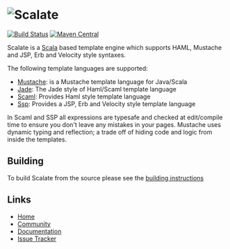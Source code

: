 ![Scalate][logo]
===============================

[![Build Status](https://travis-ci.org/scalate/scalate.svg?branch=master)](https://travis-ci.org/scalate/scalate)
[![Maven Central](https://img.shields.io/maven-central/v/org.scalatra.scalate/scalate-core_2.12.svg?label=Maven%20Central)](http://search.maven.org/#search%7Cga%7C1%7Cg%3A%22org.scalatra.scalate%22%20a%3A%22scalate-core_2.12%22)

Scalate is a [Scala](http://www.scala-lang.org) based template engine which supports HAML, Mustache and JSP, Erb and Velocity style syntaxes.

The following template languages are supported:

  * [Mustache](http://scalate.github.io/scalate/documentation/mustache.html#features): is a Mustache template language for Java/Scala
  * [Jade](http://scalate.github.io/scalate/documentation/scaml-reference.html#jade): The Jade style of Haml/Scaml template language
  * [Scaml](http://scalate.github.io/scalate/documentation/scaml-reference.html#features): Provides Haml style template language
  * [Ssp](http://scalate.github.io/scalate/documentation/ssp-reference.html#syntax): Provides a JSP, Erb and Velocity style template language

In Scaml and SSP all expressions are typesafe and checked at edit/compile time to ensure you don't leave any mistakes in your pages.
Mustache uses dynamic typing and reflection; a trade off of hiding code and logic from inside the templates.

Building
--------

To build Scalate from the source please see the [building instructions](http://scalate.github.io/scalate/building.html)

Links
-----

* [Home](http://scalate.github.io/scalate)
* [Community](http://scalate.github.io/scalate/community.html)
* [Documentation](http://scalate.github.io/scalate/documentation/)
* [Issue Tracker](https://github.com/scalate/scalate/issues)

[logo]: http://scalate.github.io/scalate/images/project-logo.png "Scalate"
